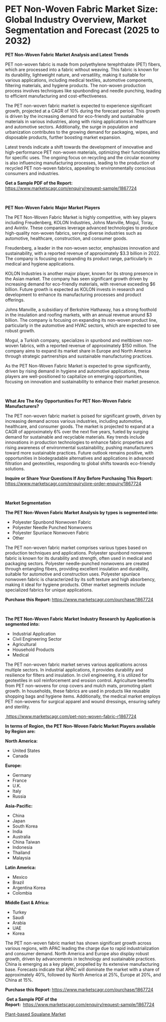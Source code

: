 <p><h1>PET Non-Woven Fabric Market Size: Global Industry Overview, Market Segmentation and Forecast (2025 to 2032)</h1></p><p><strong>PET Non-Woven Fabric Market Analysis and Latest Trends</strong></p>
<p><p>PET non-woven fabric is made from polyethylene terephthalate (PET) fibers, which are processed into a fabric without weaving. This fabric is known for its durability, lightweight nature, and versatility, making it suitable for various applications, including medical textiles, automotive components, filtering materials, and hygiene products. The non-woven production process involves techniques like spunbonding and needle punching, leading to efficient manufacturing and cost-effectiveness.</p><p>The PET non-woven fabric market is expected to experience significant growth, projected at a CAGR of 10% during the forecast period. This growth is driven by the increasing demand for eco-friendly and sustainable materials in various industries, along with rising applications in healthcare and automotive sectors. Additionally, the surge in population and urbanization contributes to the growing demand for packaging, wipes, and disposable products, further boosting market expansion. </p><p>Latest trends indicate a shift towards the development of innovative and high-performance PET non-woven materials, optimizing their functionalities for specific uses. The ongoing focus on recycling and the circular economy is also influencing manufacturing processes, leading to the production of recycled PET non-woven fabrics, appealing to environmentally conscious consumers and industries.</p></p>
<p><strong>Get a Sample PDF of the Report:&nbsp;</strong> <a href="https://www.marketscagr.com/enquiry/request-sample/1867724?utm_campaign=3166&utm_medium=2&utm_source=Github&utm_content=ia&utm_term=03042025&utm_id=pet-non-woven-fabric">https://www.marketscagr.com/enquiry/request-sample/1867724</a></p>
<p>&nbsp;</p>
<p><strong>PET Non-Woven Fabric Major Market Players</strong></p>
<p><p>The PET Non-Woven Fabric Market is highly competitive, with key players including Freudenberg, KOLON Industries, Johns Manville, Mogul, Toray, and Avintiv. These companies leverage advanced technologies to produce high-quality non-woven fabrics, serving diverse industries such as automotive, healthcare, construction, and consumer goods.</p><p>Freudenberg, a leader in the non-woven sector, emphasizes innovation and sustainability, with a reported revenue of approximately $3.3 billion in 2022. The company is focusing on expanding its product range, particularly in medical and hygiene applications.</p><p>KOLON Industries is another major player, known for its strong presence in the Asian market. The company has seen significant growth driven by increasing demand for eco-friendly materials, with revenue exceeding $6 billion. Future growth is expected as KOLON invests in research and development to enhance its manufacturing processes and product offerings.</p><p>Johns Manville, a subsidiary of Berkshire Hathaway, has a strong foothold in the insulation and roofing markets, with an annual revenue around $3 billion. The company is focusing on expanding its non-woven product line, particularly in the automotive and HVAC sectors, which are expected to see robust growth.</p><p>Mogul, a Turkish company, specializes in spunbond and meltblown non-woven fabrics, with a reported revenue of approximately $150 million. The company aims to expand its market share in Europe and North America through strategic partnerships and sustainable manufacturing practices.</p><p>As the PET Non-Woven Fabric Market is expected to grow significantly, driven by rising demand in hygiene and automotive applications, these players are well-positioned to capitalize on emerging opportunities, focusing on innovation and sustainability to enhance their market presence.</p></p>
<p>&nbsp;</p>
<p><strong>What Are The Key Opportunities For PET Non-Woven Fabric Manufacturers?</strong></p>
<p><p>The PET non-woven fabric market is poised for significant growth, driven by increasing demand across various industries, including automotive, healthcare, and consumer goods. The market is projected to expand at a CAGR of approximately 6% over the next five years, fueled by surging demand for sustainable and recyclable materials. Key trends include innovations in production technologies to enhance fabric properties and rising awareness of environmental sustainability, pushing manufacturers toward more sustainable practices. Future outlook remains positive, with opportunities in biodegradable alternatives and applications in advanced filtration and geotextiles, responding to global shifts towards eco-friendly solutions.</p></p>
<p><strong>Inquire or Share Your Questions If Any Before Purchasing This Report:</strong> <a href="https://www.marketscagr.com/enquiry/pre-order-enquiry/1867724?utm_campaign=3166&utm_medium=2&utm_source=Github&utm_content=ia&utm_term=03042025&utm_id=pet-non-woven-fabric">https://www.marketscagr.com/enquiry/pre-order-enquiry/1867724</a></p>
<p>&nbsp;</p>
<p><strong>Market Segmentation</strong></p>
<p><strong>The PET Non-Woven Fabric Market Analysis by types is segmented into:</strong></p>
<p><ul><li>Polyester Spunbond Nonwoven Fabric</li><li>Polyester Needle Punched Nonwovens</li><li>Polyester Spunlace Nonwoven Fabric</li><li>Other</li></ul></p>
<p><p>The PET non-woven fabric market comprises various types based on production techniques and applications. Polyester spunbond nonwoven fabric is known for its durability and strength, often used in medical and packaging sectors. Polyester needle-punched nonwovens are created through entangling fibers, providing excellent insulation and durability, suitable for automotive and construction uses. Polyester spunlace nonwoven fabric is characterized by its soft texture and high absorbency, making it ideal for hygiene products. Other market segments include specialized fabrics for unique applications.</p></p>
<p><strong>Purchase this Report:&nbsp;</strong><a href="https://www.marketscagr.com/purchase/1867724?utm_campaign=3166&utm_medium=2&utm_source=Github&utm_content=ia&utm_term=03042025&utm_id=pet-non-woven-fabric">https://www.marketscagr.com/purchase/1867724</a></p>
<p>&nbsp;</p>
<p><strong>The PET Non-Woven Fabric Market Industry Research by Application is segmented into:</strong></p>
<p><ul><li>Industrial Application</li><li>Civil Engineering Sector</li><li>Agricultural</li><li>Household Products</li><li>Medical</li></ul></p>
<p><p>The PET non-woven fabric market serves various applications across multiple sectors. In industrial applications, it provides durability and resilience for filters and insulation. In civil engineering, it is utilized for geotextiles in soil reinforcement and erosion control. Agriculture benefits from PET non-wovens for crop covers and mulch mats, promoting plant growth. In households, these fabrics are used in products like reusable shopping bags and hygiene items. Additionally, the medical market employs PET non-wovens for surgical apparel and wound dressings, ensuring safety and sterility.</p></p>
<p><a href="https://www.marketscagr.com/pet-non-woven-fabric-r1867724?utm_campaign=3166&utm_medium=2&utm_source=Github&utm_content=ia&utm_term=03042025&utm_id=pet-non-woven-fabric">&nbsp;https://www.marketscagr.com/pet-non-woven-fabric-r1867724</a></p>
<p><strong>In terms of Region, the PET Non-Woven Fabric Market Players available by Region are:</strong></p>
<p>
    <p> <strong> North America: </strong>
        <ul>
            <li>United States</li>
            <li>Canada</li>
        </ul>
        </p> 
    <p> <strong> Europe: </strong>
        <ul>
            <li>Germany</li>
            <li>France</li>
            <li>U.K.</li>
            <li>Italy</li>
            <li>Russia</li>
        </ul>
        </p> 
    <p> <strong> Asia-Pacific: </strong>
        <ul>
            <li>China</li>
            <li>Japan</li>
            <li>South Korea</li>
            <li>India</li>
            <li>Australia</li>
            <li>China Taiwan</li>
            <li>Indonesia</li>
            <li>Thailand</li>
            <li>Malaysia</li>
        </ul>
        </p> 
    <p> <strong> Latin America: </strong>
        <ul>
            <li>Mexico</li>
            <li>Brazil</li>
            <li>Argentina Korea</li>
            <li>Colombia</li>
        </ul>
        </p> 
    <p> <strong> Middle East & Africa: </strong>
        <ul>
            <li>Turkey</li>
            <li>Saudi</li>
            <li>Arabia</li>
            <li>UAE</li>
            <li>Korea</li>
        </ul>
    </p>
    </p>
<p><p>The PET non-woven fabric market has shown significant growth across various regions, with APAC leading the charge due to rapid industrialization and consumer demand. North America and Europe also display robust growth, driven by advancements in technology and sustainable practices. China is emerging as a key player, propelled by its extensive manufacturing base. Forecasts indicate that APAC will dominate the market with a share of approximately 40%, followed by North America at 25%, Europe at 20%, and China at 15%.</p></p>
<p><strong>Purchase this Report: </strong><a href="https://www.marketscagr.com/purchase/1867724?utm_campaign=3166&utm_medium=2&utm_source=Github&utm_content=ia&utm_term=03042025&utm_id=pet-non-woven-fabric">https://www.marketscagr.com/purchase/1867724</a></p>
<p>&nbsp;<strong>Get a Sample PDF of the Report:&nbsp;&nbsp;</strong><a href="https://www.marketscagr.com/enquiry/request-sample/1867724?utm_campaign=3166&utm_medium=2&utm_source=Github&utm_content=ia&utm_term=03042025&utm_id=pet-non-woven-fabric">https://www.marketscagr.com/enquiry/request-sample/1867724</a></p>
<p><strong></strong></p>
<p><p><a href="https://github.com/mohmodsiason/Market-Research-Report-List-1/blob/main/plant-based-squalane-market.md?utm_campaign=3166&utm_medium=2&utm_source=Github&utm_content=ia&utm_term=03042025&utm_id=pet-non-woven-fabric">Plant-based Squalane Market</a></p></p>